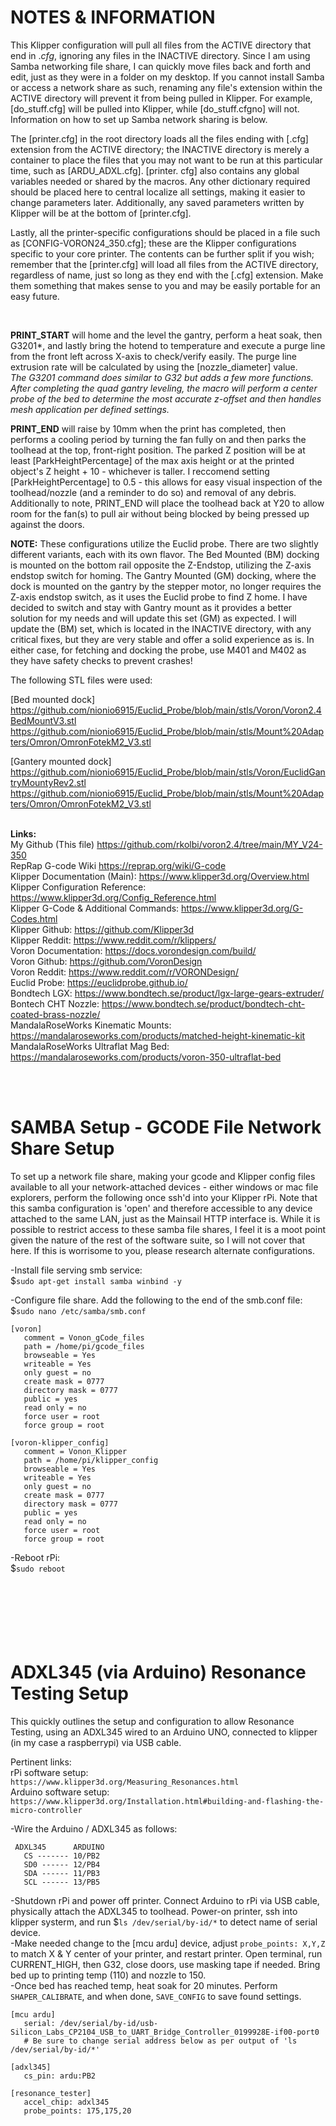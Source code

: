 **NOTES & INFORMATION**
=================================================================================================================

This Klipper configuration will pull all files from the ACTIVE directory that end in .*cfg*, ignoring any files in the INACTIVE directory. Since I am using Samba networking file share, I can quickly move files back and forth and edit, just as they were in a folder on my desktop. If you cannot install Samba or access a network share as such, renaming any file's extension within the ACTIVE directory will prevent it from being pulled in Klipper. For example, [do_stuff.cfg] will be pulled into Klipper, while [do_stuff.cfgno] will not. Information on how to set up Samba network sharing is below.  

The [printer.cfg] in the root directory loads all the files ending with [.cfg] extension from the ACTIVE directory; the INACTIVE directory is merely a container to place the files that you may not want to be run at this particular time, such as [ARDU_ADXL.cfg]. [printer. cfg] also contains any global variables needed or shared by the macros. Any other dictionary required should be placed here to central localize all settings, making it easier to change parameters later. Additionally, any saved parameters written by Klipper will be at the bottom of [printer.cfg].  

Lastly, all the printer-specific configurations should be placed in a file such as [CONFIG-VORON24_350.cfg]; these are the Klipper configurations specific to your core printer. The contents can be further split if you wish; remember that the [printer.cfg] will load all files from the ACTIVE directory, regardless of name, just so long as they end with the [.cfg] extension. Make them something that makes sense to you and may be easily portable for an easy future.  

<br>

**PRINT_START** will home and the level the gantry, perform a heat soak, then G3201*, and lastly bring the hotend to temperature and execute a purge line from the front left across X-axis to check/verify easily. The purge line extrusion rate will be calculated by using the [nozzle_diameter] value.  
*The G3201 command does similar to G32 but adds a few more functions. After completing the quad gantry leveling, the macro will perform a center probe of the bed to determine the most accurate z-offset and then handles mesh application per defined settings.*

 

**PRINT_END** will raise by 10mm when the print has completed, then performs a cooling period by turning the fan fully on and then parks the toolhead at the top, front-right position. The parked Z position will be at least [ParkHeightPercentage] of the max axis height or at the printed object's Z height + 10 - whichever is taller. I reccomend setting [ParkHeightPercentage] to 0.5 - this allows for easy visual inspection of the toolhead/nozzle (and a reminder to do so) and removal of any debris. Additionally to note, PRINT_END will place the toolhead back at Y20 to allow room for the fan(s) to pull air without being blocked by being pressed up against the doors. 

**NOTE:** These configurations utilize the Euclid probe. There are two slightly different variants, each with its own flavor. The Bed Mounted (BM) docking is mounted on the bottom rail opposite the Z-Endstop, utilizing the Z-axis endstop switch for homing. The Gantry Mounted (GM) docking, where the dock is mounted on the gantry by the stepper motor, no longer requires the Z-axis endstop switch, as it uses the Euclid probe to find Z home. I have decided to switch and stay with Gantry mount as it provides a better solution for my needs and will update this set (GM) as expected. I will update the (BM) set, which is located in the INACTIVE directory, with any critical fixes, but they are very stable and offer a solid experience as is. In either case, for fetching and docking the probe, use M401 and M402 as they have safety checks to prevent crashes!  

  
The following STL files were used:  
  
[Bed mounted dock]  
https://github.com/nionio6915/Euclid_Probe/blob/main/stls/Voron/Voron2.4BedMountV3.stl  
https://github.com/nionio6915/Euclid_Probe/blob/main/stls/Mount%20Adapters/Omron/OmronFotekM2_V3.stl  

[Gantery mounted dock]  
https://github.com/nionio6915/Euclid_Probe/blob/main/stls/Voron/EuclidGantryMountyRev2.stl  
https://github.com/nionio6915/Euclid_Probe/blob/main/stls/Mount%20Adapters/Omron/OmronFotekM2_V3.stl  
<BR>

**Links:**  
My Github (This file)                     https://github.com/rkolbi/voron2.4/tree/main/MY_V24-350  
RepRap G-code Wiki                        https://reprap.org/wiki/G-code  
Klipper Documentation (Main):             https://www.klipper3d.org/Overview.html    
Klipper Configuration Reference:          https://www.klipper3d.org/Config_Reference.html    
Klipper G-Code & Additional Commands:     https://www.klipper3d.org/G-Codes.html    
Klipper Github:                           https://github.com/Klipper3d    
Klipper Reddit:                           https://www.reddit.com/r/klippers/    
Voron Documentation:                      https://docs.vorondesign.com/build/    
Voron Github:                             https://github.com/VoronDesign    
Voron Reddit:                             https://www.reddit.com/r/VORONDesign/    
Euclid Probe:                             https://euclidprobe.github.io/    
Bondtech LGX:                             https://www.bondtech.se/product/lgx-large-gears-extruder/    
Bontech CHT Nozzle:                       https://www.bondtech.se/product/bondtech-cht-coated-brass-nozzle/    
MandalaRoseWorks Kinematic Mounts:        https://mandalaroseworks.com/products/matched-height-kinematic-kit   
MandalaRoseWorks Ultraflat Mag Bed:       https://mandalaroseworks.com/products/voron-350-ultraflat-bed	



<br><br>

**SAMBA Setup - GCODE File Network Share Setup**
=================================================================================================================

To set up a network file share, making your gcode and Klipper config files available to all your network-attached devices - either windows or mac file explorers, perform the following once ssh'd into your Klipper rPi. Note that this samba configuration is 'open' and therefore accessible to any device attached to the same LAN, just as the Mainsail HTTP interface is. While it is possible to restrict access to these samba file shares, I feel it is a moot point given the nature of the rest of the software suite, so I will not cover that here. If this is worrisome to you, please research alternate configurations. 

 -Install file serving smb service:  
$`sudo apt-get install samba winbind -y`  

 -Configure file share.  Add the following to the end of the smb.conf file:  
$`sudo nano /etc/samba/smb.conf`  
	
```
[voron]  
   comment = Vonon_gCode_files  
   path = /home/pi/gcode_files  
   browseable = Yes  
   writeable = Yes  
   only guest = no  
   create mask = 0777  
   directory mask = 0777  
   public = yes  
   read only = no  
   force user = root  
   force group = root  

[voron-klipper_config]  
   comment = Vonon_Klipper  
   path = /home/pi/klipper_config  
   browseable = Yes  
   writeable = Yes  
   only guest = no  
   create mask = 0777  
   directory mask = 0777  
   public = yes  
   read only = no  
   force user = root  
   force group = root  
```



 -Reboot rPi:  
$`sudo reboot`  
	
<br><br>  
**ADXL345 (via Arduino) Resonance Testing Setup**
=================================================================================================================


This quickly outlines the setup and configuration to allow Resonance Testing, using an ADXL345 wired to an Arduino UNO, connected to klipper (in my case a raspberrypi) via USB cable.

Pertinent links:   
 rPi software setup:  
   `https://www.klipper3d.org/Measuring_Resonances.html`  
 Arduino software setup:   
   `https://www.klipper3d.org/Installation.html#building-and-flashing-the-micro-controller`  
  
  
 
 -Wire the Arduino / ADXL345 as follows:  
```	
 ADXL345      ARDUINO
   CS ------- 10/PB2
   SD0 ------ 12/PB4
   SDA ------ 11/PB3
   SCL ------ 13/PB5
```

-Shutdown rPi and power off printer. Connect Arduino to rPi via USB cable, physically attach the ADXL345 to toolhead. Power-on printer, ssh into klipper systerm, and run $`ls /dev/serial/by-id/*` to detect name of serial device.  
-Make needed change to the [mcu ardu] device, adjust `probe_points: X,Y,Z` to match X & Y center of your printer, and restart printer. Open terminal, run CURRENT_HIGH, then G32, close doors, use masking tape if needed. Bring bed up to printing temp (110) and nozzle to 150.  
-Once bed has reached temp, heat soak for 20 minutes. Perform `SHAPER_CALIBRATE`, and when done, `SAVE_CONFIG` to save found settings.  
  
```
[mcu ardu]
   serial: /dev/serial/by-id/usb-Silicon_Labs_CP2104_USB_to_UART_Bridge_Controller_0199928E-if00-port0
   # Be sure to change serial address below as per output of 'ls /dev/serial/by-id/*'

[adxl345]
   cs_pin: ardu:PB2
 
[resonance_tester]
   accel_chip: adxl345
   probe_points: 175,175,20
```
